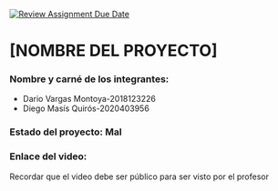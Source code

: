 [![Review Assignment Due Date](https://classroom.github.com/assets/deadline-readme-button-24ddc0f5d75046c5622901739e7c5dd533143b0c8e959d652212380cedb1ea36.svg)](https://classroom.github.com/a/tN8OxqrM)
# [NOMBRE DEL PROYECTO]
### Nombre y carné de los integrantes: 
- Dario Vargas Montoya-2018123226
- Diego Masís Quirós-2020403956

### Estado del proyecto: Mal
### Enlace del video:
Recordar que el video debe ser público para ser visto por el profesor
